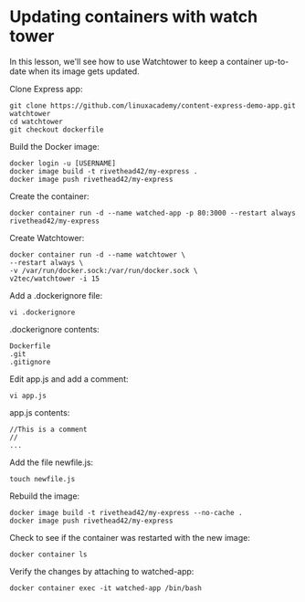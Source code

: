 # Updating containers with watch tower

In this lesson, we'll see how to use Watchtower to keep a container up-to-date when its image gets updated.

Clone Express app:
```
git clone https://github.com/linuxacademy/content-express-demo-app.git watchtower
cd watchtower
git checkout dockerfile
```

Build the Docker image:
```
docker login -u [USERNAME]
docker image build -t rivethead42/my-express .
docker image push rivethead42/my-express
```

Create the container:
```
docker container run -d --name watched-app -p 80:3000 --restart always rivethead42/my-express
```

Create Watchtower:
```
docker container run -d --name watchtower \
--restart always \
-v /var/run/docker.sock:/var/run/docker.sock \
v2tec/watchtower -i 15
```

Add a .dockerignore file:
```
vi .dockerignore
```

.dockerignore contents:
```
Dockerfile
.git
.gitignore
```

Edit app.js and add a comment:
```
vi app.js
```

app.js contents:
```
//This is a comment
//
...
```

Add the file newfile.js:
```
touch newfile.js
```

Rebuild the image:
```
docker image build -t rivethead42/my-express --no-cache .
docker image push rivethead42/my-express
```

Check to see if the container was restarted with the new image:
```
docker container ls
```

Verify the changes by attaching to watched-app:
```
docker container exec -it watched-app /bin/bash
```